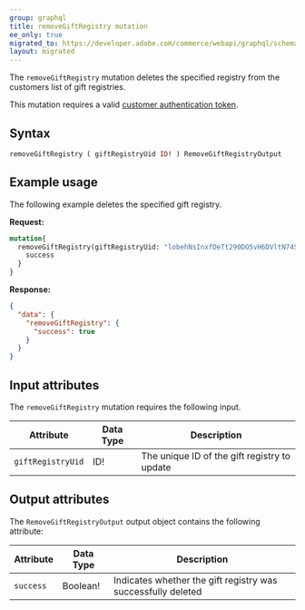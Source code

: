 ```yaml
---
group: graphql
title: removeGiftRegistry mutation
ee_only: true
migrated_to: https://developer.adobe.com/commerce/webapi/graphql/schema/gift-registry/mutations/remove/
layout: migrated
---
```

The `removeGiftRegistry` mutation deletes the specified registry from the customers list of gift registries.

This mutation requires a valid [customer authentication token]({{page.baseurl}}/graphql/mutations/generate-customer-token.html).

## Syntax

```graphql
removeGiftRegistry ( giftRegistryUid ID! ) RemoveGiftRegistryOutput
```

## Example usage

The following example deletes the specified gift registry.

**Request:**

```graphql
mutation{
  removeGiftRegistry(giftRegistryUid: "lobehNsInxfDeTt290DO5vH6DVltN74S"){
    success
  }
}
```

**Response:**

```json
{
  "data": {
    "removeGiftRegistry": {
      "success": true
    }
  }
}
```

## Input attributes

The `removeGiftRegistry` mutation requires the following input.

Attribute |  Data Type | Description
--- | --- | ---
`giftRegistryUid` | ID! | The unique ID of the gift registry to update

## Output attributes

The `RemoveGiftRegistryOutput` output object contains the following attribute:

Attribute |  Data Type | Description
--- | --- | ---
`success` | Boolean! | Indicates whether the gift registry was successfully deleted
